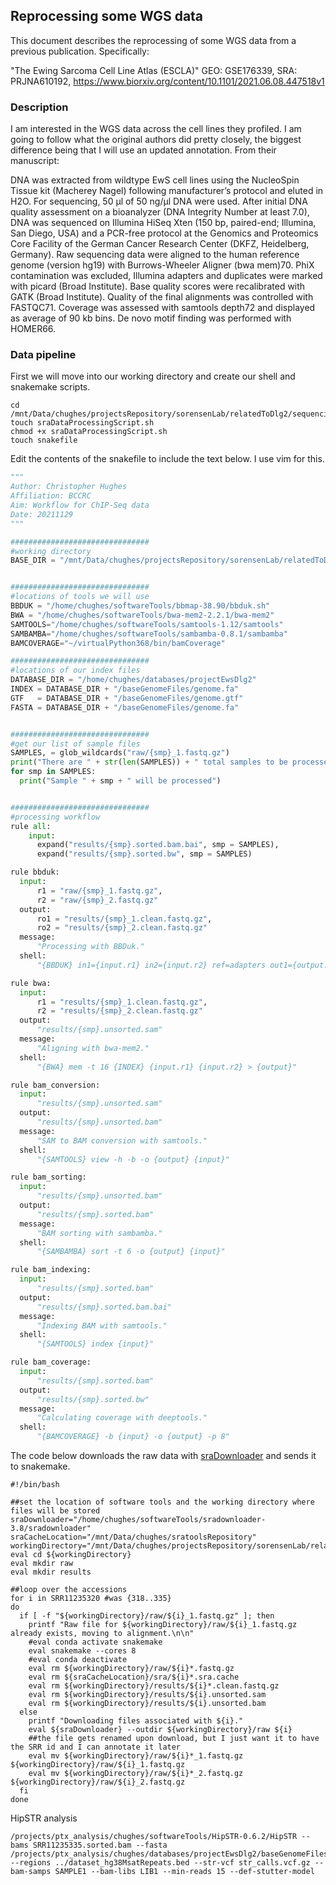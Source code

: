 ## Reprocessing some WGS data

This document describes the reprocessing of some WGS data from a previous publication. Specifically:

"The Ewing Sarcoma Cell Line Atlas (ESCLA)"
GEO: GSE176339, SRA: PRJNA610192, https://www.biorxiv.org/content/10.1101/2021.06.08.447518v1

### Description

I am interested in the WGS data across the cell lines they profiled. I am going to follow what the original authors did pretty closely, the biggest difference being that I will use an updated annotation. From their manuscript:

DNA was extracted from wildtype EwS cell lines using the NucleoSpin Tissue kit (Macherey Nagel) following manufacturer’s protocol and eluted in H2O. For sequencing, 50 µl of 50 ng/µl DNA were used. After initial DNA quality assessment on a bioanalyzer (DNA Integrity Number at least 7.0), DNA was sequenced on Illumina HiSeq Xten (150 bp, paired-end; Illumina, San Diego, USA) and a PCR-free protocol at the Genomics and Proteomics Core Facility of the German Cancer Research Center (DKFZ, Heidelberg, Germany). Raw sequencing data were aligned to the human reference genome (version hg19) with Burrows-Wheeler Aligner (bwa mem)70. PhiX contamination was excluded, Illumina adapters and duplicates were marked with picard (Broad Institute). Base quality scores were recalibrated with GATK (Broad Institute). Quality of the final alignments was controlled with FASTQC71. Coverage was assessed with samtools depth72 and displayed as average of 90 kb bins. De novo motif finding was performed with HOMER66.

### Data pipeline

First we will move into our working directory and create our shell and snakemake scripts.

```shell
cd /mnt/Data/chughes/projectsRepository/sorensenLab/relatedToDlg2/sequencing20211129_grunewaldEwsAtlasWgs
touch sraDataProcessingScript.sh
chmod +x sraDataProcessingScript.sh
touch snakefile
```

Edit the contents of the snakefile to include the text below. I use vim for this.

```python
"""
Author: Christopher Hughes
Affiliation: BCCRC
Aim: Workflow for ChIP-Seq data
Date: 20211129
"""

###############################
#working directory
BASE_DIR = "/mnt/Data/chughes/projectsRepository/sorensenLab/relatedToDlg2/sequencing20211129_grunewaldEwsAtlasWgs"


###############################
#locations of tools we will use
BBDUK = "/home/chughes/softwareTools/bbmap-38.90/bbduk.sh"
BWA = "/home/chughes/softwareTools/bwa-mem2-2.2.1/bwa-mem2"
SAMTOOLS="/home/chughes/softwareTools/samtools-1.12/samtools"
SAMBAMBA="/home/chughes/softwareTools/sambamba-0.8.1/sambamba"
BAMCOVERAGE="~/virtualPython368/bin/bamCoverage"

###############################
#locations of our index files
DATABASE_DIR = "/home/chughes/databases/projectEwsDlg2"
INDEX = DATABASE_DIR + "/baseGenomeFiles/genome.fa"
GTF   = DATABASE_DIR + "/baseGenomeFiles/genome.gtf"
FASTA = DATABASE_DIR + "/baseGenomeFiles/genome.fa"


###############################
#get our list of sample files
SAMPLES, = glob_wildcards("raw/{smp}_1.fastq.gz")
print("There are " + str(len(SAMPLES)) + " total samples to be processed.")
for smp in SAMPLES:
  print("Sample " + smp + " will be processed")


###############################
#processing workflow
rule all:
    input: 
      expand("results/{smp}.sorted.bam.bai", smp = SAMPLES),
      expand("results/{smp}.sorted.bw", smp = SAMPLES)

rule bbduk:
  input:
      r1 = "raw/{smp}_1.fastq.gz",
      r2 = "raw/{smp}_2.fastq.gz"
  output:
      ro1 = "results/{smp}_1.clean.fastq.gz",
      ro2 = "results/{smp}_2.clean.fastq.gz"
  message:
      "Processing with BBDuk."
  shell:
      "{BBDUK} in1={input.r1} in2={input.r2} ref=adapters out1={output.ro1} out2={output.ro2} ktrim=r k=23 mink=11 hdist=1 tpe tbo"

rule bwa:
  input:
      r1 = "results/{smp}_1.clean.fastq.gz",
      r2 = "results/{smp}_2.clean.fastq.gz"
  output:
      "results/{smp}.unsorted.sam"
  message:
      "Aligning with bwa-mem2."
  shell:
      "{BWA} mem -t 16 {INDEX} {input.r1} {input.r2} > {output}"

rule bam_conversion:
  input:
      "results/{smp}.unsorted.sam"
  output:
      "results/{smp}.unsorted.bam"
  message:
      "SAM to BAM conversion with samtools."
  shell:
      "{SAMTOOLS} view -h -b -o {output} {input}"

rule bam_sorting:
  input:
      "results/{smp}.unsorted.bam"
  output:
      "results/{smp}.sorted.bam"
  message:
      "BAM sorting with sambamba."
  shell:
      "{SAMBAMBA} sort -t 6 -o {output} {input}"

rule bam_indexing:
  input:
      "results/{smp}.sorted.bam"
  output:
      "results/{smp}.sorted.bam.bai"
  message:
      "Indexing BAM with samtools."
  shell:
      "{SAMTOOLS} index {input}"

rule bam_coverage:
  input:
      "results/{smp}.sorted.bam"
  output:
      "results/{smp}.sorted.bw"
  message:
      "Calculating coverage with deeptools."
  shell:
      "{BAMCOVERAGE} -b {input} -o {output} -p 8"
```

The code below downloads the raw data with [sraDownloader](https://github.com/s-andrews/sradownloader) and sends it to snakemake.

```shell
#!/bin/bash

##set the location of software tools and the working directory where files will be stored
sraDownloader="/home/chughes/softwareTools/sradownloader-3.8/sradownloader"
sraCacheLocation="/mnt/Data/chughes/sratoolsRepository"
workingDirectory="/mnt/Data/chughes/projectsRepository/sorensenLab/relatedToDlg2/sequencing20211129_grunewaldEwsAtlasWgs"
eval cd ${workingDirectory}
eval mkdir raw
eval mkdir results

##loop over the accessions
for i in SRR11235320 #was {318..335}
do
  if [ -f "${workingDirectory}/raw/${i}_1.fastq.gz" ]; then
    printf "Raw file for ${workingDirectory}/raw/${i}_1.fastq.gz already exists, moving to alignment.\n\n"
    #eval conda activate snakemake
    eval snakemake --cores 8
    #eval conda deactivate
    eval rm ${workingDirectory}/raw/${i}*.fastq.gz
    eval rm ${sraCacheLocation}/sra/${i}*.sra.cache
    eval rm ${workingDirectory}/results/${i}*.clean.fastq.gz
    eval rm ${workingDirectory}/results/${i}.unsorted.sam
    eval rm ${workingDirectory}/results/${i}.unsorted.bam
  else
    printf "Downloading files associated with ${i}."
    eval ${sraDownloader} --outdir ${workingDirectory}/raw ${i}
    ##the file gets renamed upon download, but I just want it to have the SRR id and I can annotate it later
    eval mv ${workingDirectory}/raw/${i}*_1.fastq.gz ${workingDirectory}/raw/${i}_1.fastq.gz
    eval mv ${workingDirectory}/raw/${i}*_2.fastq.gz ${workingDirectory}/raw/${i}_2.fastq.gz
  fi
done
```

HipSTR analysis

```shell
/projects/ptx_analysis/chughes/softwareTools/HipSTR-0.6.2/HipSTR --bams SRR11235335.sorted.bam --fasta /projects/ptx_analysis/chughes/databases/projectEwsDlg2/baseGenomeFiles/genome.fa --regions ../dataset_hg38MsatRepeats.bed --str-vcf str_calls.vcf.gz --bam-samps SAMPLE1 --bam-libs LIB1 --min-reads 15 --def-stutter-model
```

